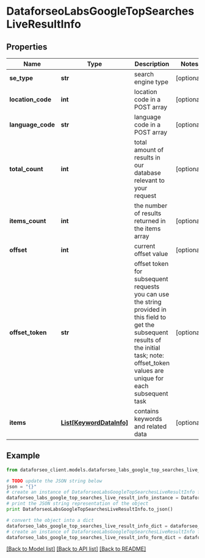 # DataforseoLabsGoogleTopSearchesLiveResultInfo


## Properties

Name | Type | Description | Notes
------------ | ------------- | ------------- | -------------
**se_type** | **str** | search engine type | [optional] 
**location_code** | **int** | location code in a POST array | [optional] 
**language_code** | **str** | language code in a POST array | [optional] 
**total_count** | **int** | total amount of results in our database relevant to your request | [optional] 
**items_count** | **int** | the number of results returned in the items array | [optional] 
**offset** | **int** | current offset value | [optional] 
**offset_token** | **str** | offset token for subsequent requests you can use the string provided in this field to get the subsequent results of the initial task; note: offset_token values are unique for each subsequent task | [optional] 
**items** | [**List[KeywordDataInfo]**](KeywordDataInfo.md) | contains keywords and related data | [optional] 

## Example

```python
from dataforseo_client.models.dataforseo_labs_google_top_searches_live_result_info import DataforseoLabsGoogleTopSearchesLiveResultInfo

# TODO update the JSON string below
json = "{}"
# create an instance of DataforseoLabsGoogleTopSearchesLiveResultInfo from a JSON string
dataforseo_labs_google_top_searches_live_result_info_instance = DataforseoLabsGoogleTopSearchesLiveResultInfo.from_json(json)
# print the JSON string representation of the object
print DataforseoLabsGoogleTopSearchesLiveResultInfo.to_json()

# convert the object into a dict
dataforseo_labs_google_top_searches_live_result_info_dict = dataforseo_labs_google_top_searches_live_result_info_instance.to_dict()
# create an instance of DataforseoLabsGoogleTopSearchesLiveResultInfo from a dict
dataforseo_labs_google_top_searches_live_result_info_form_dict = dataforseo_labs_google_top_searches_live_result_info.from_dict(dataforseo_labs_google_top_searches_live_result_info_dict)
```
[[Back to Model list]](../README.md#documentation-for-models) [[Back to API list]](../README.md#documentation-for-api-endpoints) [[Back to README]](../README.md)


